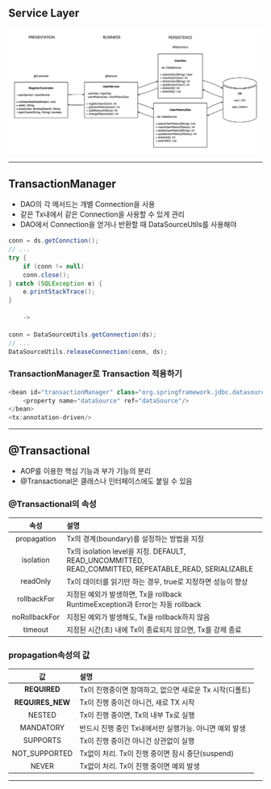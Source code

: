 ## Service Layer

![Service_Layer](Service_Layer.png)

---

## TransactionManager

- DAO의 각 메서드는 개별 Connection을 사용
- 같은 Tx내에서 같은 Connection을 사용할 수 있게 관리
- DAO에서 Connection을 얻거나 반환할 때 DataSourceUtils를 사용해야

```java
conn = ds.getConnction();
// ...
try {
    if (conn != null)
    conn.close();
} catch (SQLException e) {
    e.printStackTrace();
}

    ->

conn = DataSourceUtils.getConnection(ds);
// ...
DataSourceUtils.releaseConnection(conn, ds);
```

### TransactionManager로 Transaction 적용하기

```java
<bean id="transactionManager" class="org.springframework.jdbc.datasource.DataSourceTransactionManager">
    <property name="dataSource" ref="dataSource"/>
</bean>
<tx:annotation-driven/>
```

---

## @Transactional

- AOP를 이용한 핵심 기능과 부가 기능의 분리
- @Transactional은 클래스나 인터페이스에도 붙일 수 있음

### @Transactional의 속성

|속성|설명|
|:---:|:---|
|propagation|Tx의 경계(boundary)를 설정하는 방법을 지정|
|isolation|Tx의 isolation level을 지정. DEFAULT, READ_UNCOMMITTED, <br>READ_COMMITTED, REPEATABLE_READ, SERIALIZABLE|
|readOnly|Tx이 데이터를 읽기만 하는 경우, true로 지정하면 성능이 향상|
|rollbackFor|지정된 예외가 발생하면, Tx을 rollback <br>RuntimeException과 Error는 자동 rollback|
|noRollbackFor|지정된 예외가 발생해도, Tx을 rollback하지 않음|
|timeout|지정된 시간(초) 내에 Tx이 종료되지 않으면, Tx를 강제 종료

### propagation속성의 값

|값|설명|
|:---:|:---|
|**REQUIRED**|Tx이 진행중이면 참여하고, 없으면 새로운 Tx 시작(디폴트)|
|**REQUIRES_NEW**|Tx이 진행 중이건 아니건, 새로 TX 시작|
|NESTED|Tx이 진행 중이면, Tx의 내부 Tx로 실행|
|MANDATORY|반드시 진행 중인 Tx내에서만 실행가능. 아니면 예외 발생|
|SUPPORTS|Tx이 진행 중이건 아니건 상관없이 실행|
|NOT_SUPPORTED|Tx없이 처리. Tx이 진행 중이면 잠시 중단(suspend)|
|NEVER|Tx없이 처리. Tx이 진행 중이면 예외 발생|

---
